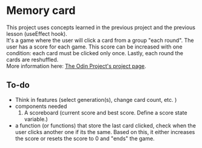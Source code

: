 # Memory card

This project uses concepts learned in the previous project and the previous lesson (useEffect hook).
<br>
It's a game where the user will click a card from a group "each round". The user has a score for each game. This score can be increased with one condition: each card must be clicked only once. Lastly, each round the cards are reshuffled.
<br>
More information here: [The Odin Project's project page](https://www.theodinproject.com/lessons/react-new-memory-card).

## To-do

- Think in features (select generation(s), change card count, etc. )
- components needed
  1. A scoreboard (current score and best score.
     Define a score state variable.)
- a function (or functions) that store the last card clicked, check when the user clicks another one if its the same. Based on this, it either increases the score or resets the score to 0 and "ends" the game.

